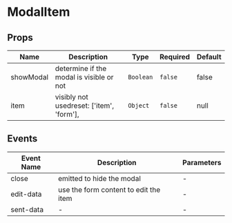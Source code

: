 # ModalItem

## Props

<!-- @vuese:ModalItem:props:start -->
|Name|Description|Type|Required|Default|
|---|---|---|---|---|
|showModal|determine if the modal is visible or not|`Boolean`|`false`|false|
|item|visibly not usedreset: ['item', 'form'],|`Object`|`false`|null|

<!-- @vuese:ModalItem:props:end -->


## Events

<!-- @vuese:ModalItem:events:start -->
|Event Name|Description|Parameters|
|---|---|---|
|close|emitted to hide the modal|-|
|edit-data|use the form content to edit the item|-|
|sent-data|-|-|

<!-- @vuese:ModalItem:events:end -->


